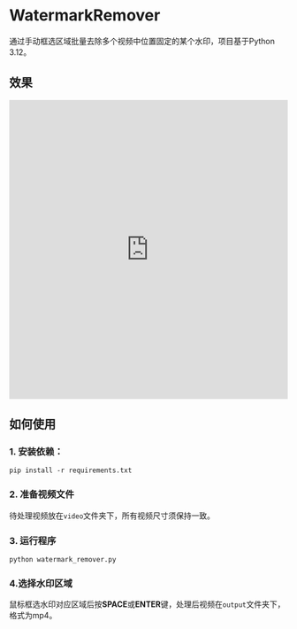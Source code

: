 # WatermarkRemover
通过手动框选区域批量去除多个视频中位置固定的某个水印，项目基于Python 3.12。

## 效果
<iframe frameborder="0" class="juxtapose" width="100%" height="540" src="https://cdn.knightlab.com/libs/juxtapose/latest/embed/index.html?uid=3db06fcc-a8aa-11ef-9397-d93975fe8866"></iframe>

## 如何使用

### 1. 安装依赖：
  `pip install -r requirements.txt`

### 2. 准备视频文件
  待处理视频放在`video`文件夹下，所有视频尺寸须保持一致。

### 3. 运行程序
  `python watermark_remover.py`
### 4.选择水印区域
  鼠标框选水印对应区域后按**SPACE**或**ENTER**键，处理后视频在`output`文件夹下，格式为mp4。